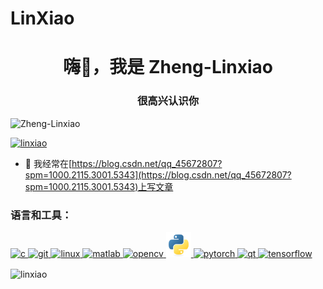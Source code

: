 # LinXiao
<h1 align="center">嗨👋，我是 Zheng-Linxiao</h1>
<h3 align="center">很高兴认识你</h3>

<p align="left"> <img src="https:/ /komarev.com/ghpvc/?username=linxiao&label=Profile%20views&color=0e75b6&style=flat" alt="Zheng-Linxiao" /> </p>

<p align="left"> <a href="https://github. com/ryo-ma/github-profile-trophy"><img src="https://github-profile-trophy.vercel.app/?username=linxiao" alt="linxiao" /></a> </ p>

- 📝 我经常在[https://blog.csdn.net/qq_45672807?spm=1000.2115.3001.5343](https://blog.csdn.net/qq_45672807?spm=1000.2115.3001.5343)上写文章

<p align="left">
</p>

<h3 align="left">语言和工具：</h3>
<p align="left"> <a href="https://www.cprogramming.com/" target="_blank" rel="noreferrer"> <img src="https://raw.githubusercontent.com/ devicons/devicon/master/icons/c/c-original.svg" alt="c" width="40" height="40"/> </a> <a href="https://git-scm. com/" target="_blank" rel="noreferrer"> <img src="https://www.vectorlogo.zone/logos/git-scm/git-scm-icon.svg" alt="git" width= "40" height="40"/> </a> <a href="https://www.linux.org/" target="_blank" rel="noreferrer"> <img src="https:// raw.github用户内容。com/devicons/devicon/master/icons/linux/linux-original.svg" alt="linux" width="40" height="40"/> </a> <a href="https://www. mathworks.com/" target="_blank" rel="noreferrer"> <img src="https://upload.wikimedia.org/wikipedia/commons/2/21/Matlab_Logo.png" alt="matlab" width= "40" height="40"/> </a> <a href="https://opencv.org/" target="_blank" rel="noreferrer"> <img src="https://www. vectorlogo.zone/logos/opencv/opencv-icon.svg" alt="opencv" width="40" height="40"/> </a> <a href="https://www.python.org"目标="_空白"rel="noreferrer"> <img src="https://raw.githubusercontent.com/devicons/devicon/master/icons/python/python-original.svg" alt="python" width="40" height=" 40"/> </a> <a href="https://pytorch.org/" target="_blank" rel="noreferrer"> <img src="https://www.vectorlogo.zone/logos/ pytorch/pytorch-icon.svg" alt="pytorch" width="40" height="40"/> </a> <a href="https://www.qt.io/" target="_blank" rel="noreferrer"> <img src="https://upload.wikimedia.org/wikipedia/commons/0/0b/Qt_logo_2016.svg" alt="qt" width="40" height="40"/> </a><a href="https://www.tensorflow.org" target="_blank" rel="noreferrer"> <img src="https://www.vectorlogo.zone/logos/tensorflow/tensorflow-icon.svg " alt="tensorflow" width="40" height="40"/> </a> </p>

<p> <img align="center" src="https://github-readme-stats.vercel.app/api?username=linxiao&show_icons=true&locale=en" alt="linxiao" /> </p>

